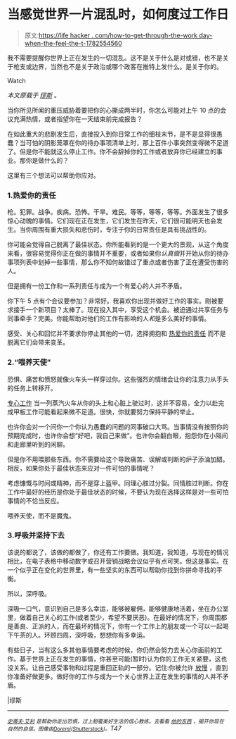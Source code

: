 # 当感觉世界一片混乱时，如何度过工作日

> 原文:[https://life hacker . com/how-to-get-through-the-work day-when-the-feel-the-t-1782554560](https://lifehacker.com/how-to-get-through-the-workday-when-it-feels-like-the-t-1782554560)

我不需要提醒你世界上正在发生的一切混乱。这不是关于什么是对或错，也不是关于枪支或边界，当然也不是关于政治或哪个政客在推特上发什么。是关于你的。

Watch

*本文原载于* [*缪斯*](https://www.themuse.com/advice/how-to-get-through-a-workday-when-the-worlds-falling-apart) *。*

当你所见所闻的重压威胁着要把你的心撕成两半时，你怎么可能对上午 10 点的会议充满热情，或者指望你在一天结束前完成报告？

在如此重大的悲剧发生后，直接投入到你日常工作的细枝末节，是不是显得很愚蠢？当可怕的阴影笼罩在你的待办事项清单上时，那上百件小事突然变得微不足道了。但是你不能就这么停止工作。你不会辞掉你的工作或者放弃你已经建立的事业。那你是做什么的？

这里有三个想法可以帮助你应对。

### 1.热爱你的责任

枪。犯罪。战争。疾病。恐怖。干旱。难民。等等，等等，等等。外面发生了很多惊心动魄的事情。它们现在正在发生，它们发生在昨天，它们很可能明天也会发生。当你周围有重大损失和悲伤时，专注于你的日常责任是具有挑战性的。

你可能会觉得自己脱离了最佳状态。你所能看到的是一个更大的景观，从这个角度来看，很容易觉得你正在做的事情并不重要，或者如果你*认真做*并开始从你的待办事项列表中划掉一些事情，那么你不知何故错过了重点或者伤害了正在遭受伤害的人。

但是拥有一份工作和一系列责任与成为一个有爱心的人并不矛盾。

你下午 5 点有个会议要参加？非常好。我喜欢你出现并做好工作的事实。刚被要求接手一个新项目？太棒了。现在投入其中，享受这个机会。被迫通过共享任务与同事牵手？完美。你能帮助对他们的工作有影响的人*和*是多么美好的事情。

感受、关心和回忆并不要求你停止其他的一切，选择拥抱和 [热爱你的责任](https://www.themuse.com/advice/you-can-love-what-you-do-for-a-living-but-still-think-it-feels-like-work) 而不是脱离它们会带来变革。

### 2.“喂养天使”

恐惧、痛苦和愤怒就像火车头一样穿过你。这些强烈的情绪会让你的注意力从手头的任务上转移开。

[专心工作](https://www.themuse.com/advice/stop-being-so-hard-on-yourself-for-getting-distracted-at-work) 当一列蒸汽火车从你的头上和心脏上驶过时，这并不容易，全力以赴完成甲板工作可能看起来微不足道。很快，你就要努力保持平静的举止。

也许你会对一个问你一个你认为愚蠢的问题的同事破口大骂。当事情没有按照你的预期完成时，也许你会想“好吧，我自己来做”。也许你会翻白眼，抱怨你在小隔间和走廊里听到的闲聊。

但是你不用喂那些东西。你不需要给这个导致痛苦、误解或判断的炉子添油加醋。相反，如果你处于最佳状态来应对一件可怕的事情呢？

考虑慷慨与时间或精神，而不是穿上盔甲。同理心胜过分裂。同情胜过判断。你在工作中最好的经历是你处于最佳状态的时候，不要认为现在选择这样是对一些可怕事情的不恰当反应。

喂养天使，而不是魔鬼。

### 3.呼吸并坚持下去

该说的都说了，该做的都做了，你还有工作要做。我知道，我知道，与现在的情况相比，在电子表格中移动数字或召开营销战略会议似乎有点可笑。但这是事实。在一个似乎正在变化的世界里，有一些坚实的东西可以帮助你找到你拼命寻找的平衡。

所以，深呼吸。

深吸一口气，意识到自己是多么幸运，能够被雇佣，能够健康地活着，坐在办公室里，做着自己关心的工作(或者至少，希望不要厌恶)。在最好的情况下，你周围都是善良、正派的人，而在最坏的情况下，你有一个工作上的朋友或一个可以一起喝下午茶的人。环顾四周，深呼吸，想想你有多幸运。

有些日子，当有这么多其他事情要考虑的时候，你仍然会努力去关心你面前的工作。基于世界上正在发生的事情，你甚至可能(暂时)认为你的工作无关紧要，这也没关系。让自己感受事物和过程是重回正轨的一部分。记住:你被允许 [放慢](https://www.themuse.com/advice/3-signs-youre-working-yourself-way-too-hard-and-how-to-stop) ，直到你准备好做更多。做好你的工作与成为一个关心世界上正在发生的事情的人并不矛盾。

|缪斯

* * *

[*<small>史蒂夫·艾利</small>*](http://confidence.coach/about) *<small>是帮助你走出恐惧，过上甜蜜美好生活的信心教练。去看看</small>* [*<small>他的东西</small>*](http://confidence.coach/) *<small>，揭开你现在自然的自信。图像由</small>*[*<small>Doremi</small>*](http://www.shutterstock.com/pic-296434898/stock-vector-tugboat-with-lighthouse-on-it-during-the-storm-vector-illustration.html)*<small>(</small>*[*<small>Shutterstock</small>*](http://shutterstock.com)*<small>)。</small>T47*